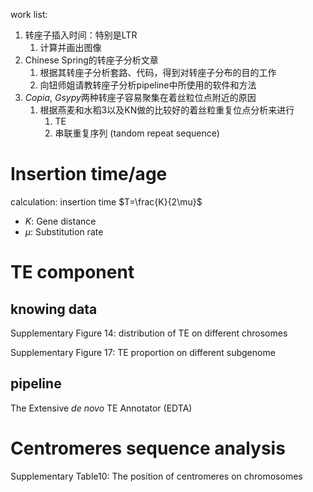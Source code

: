 work list:
1. 转座子插入时间：特别是LTR
	1. 计算并画出图像
2. Chinese Spring的转座子分析文章
	1. 根据其转座子分析套路、代码，得到对转座子分布的目的工作
	2. 向钮师姐请教转座子分析pipeline中所使用的软件和方法
3. *Copia*, *Gsypy*两种转座子容易聚集在着丝粒位点附近的原因
	1. 根据燕麦和水稻3以及KN做的比较好的着丝粒重复位点分析来进行
		1. TE
		2. 串联重复序列 (tandom repeat sequence)

# Insertion time/age

calculation: insertion time $T=\frac{K}{2\mu}$
- $K$: Gene distance
- $\mu$: Substitution rate

# TE component

## knowing data

Supplementary Figure 14: distribution of TE on different chrosomes

Supplementary Figure 17: TE proportion on different subgenome

## pipeline

The Extensive _de novo_ TE Annotator (EDTA)

# Centromeres sequence analysis

Supplementary Table10: The position of centromeres on chromosomes
